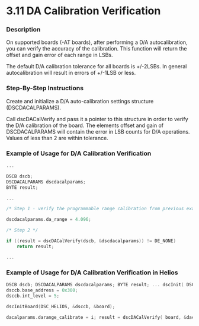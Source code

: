 # 3.11 DA Calibration Verification

### Description

On supported boards \(-AT boards\), after performing a D/A autocalibration, you can verify the accuracy of the calibration. This function will return the offset and gain error of each range in LSBs.

The default D/A calibration tolerance for all boards is +/-2LSBs. In general autocalibration will result in errors of +/-1LSB or less.

### Step-By-Step Instructions

Create and initialize a D/A auto-calibration settings structure \(DSCDACALPARAMS\).

Call dscDACalVerify and pass it a pointer to this structure in order to verify the D/A calibration of the board. The elements offset and gain of DSCDACALPARAMS will contain the error in LSB counts for D/A operations. Values of less than 2 are within tolerance.

### Example of Usage for D/A Calibration Verification

```c
... 

DSCB dscb; 
DSCDACALPARAMS dscdacalparams; 
BYTE result; 

... 

/* Step 1 - verify the programmable range calibration from previous example */ 

dscdacalparams.da_range = 4.096; 

/* Step 2 */ 

if ((result = dscDACalVerify(dscb, &dscdacalparams)) != DE_NONE) 
    return result; 

...
```

### Example of Usage for D/A Calibration Verification in Helios

```c
DSCB dscb; DSCDACALPARAMS dscdacalparams; BYTE result; ... dscInit( DSC_VERSION ) ;
dsccb.base_address = 0x300;
dsccb.int_level = 5;

dscInitBoard(DSC_HELIOS, &dsccb, &board);

dacalparams.darange_calibrate = i; result = dscDACalVerify( board, &dacalparams) ; ...
```

